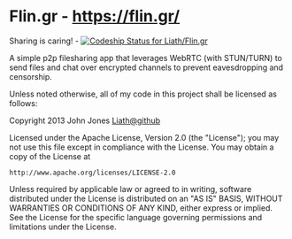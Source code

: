 Flin.gr - https://flin.gr/
======
Sharing is caring! - [ ![Codeship Status for Liath/Flin.gr](https://codeship.com/projects/77a953a0-c2af-0133-1274-3eae4e891205/status?branch=master)](https://codeship.com/projects/137849)

A simple p2p filesharing app that leverages WebRTC (with STUN/TURN) to send files and chat over encrypted channels to prevent eavesdropping and censorship.


Unless noted otherwise, all of my code in this project shall be licensed as follows:

Copyright 2013 John Jones <Liath@github>

Licensed under the Apache License, Version 2.0 (the "License");
you may not use this file except in compliance with the License.
You may obtain a copy of the License at

    http://www.apache.org/licenses/LICENSE-2.0

Unless required by applicable law or agreed to in writing, software
distributed under the License is distributed on an "AS IS" BASIS,
WITHOUT WARRANTIES OR CONDITIONS OF ANY KIND, either express or implied.
See the License for the specific language governing permissions and
limitations under the License.
